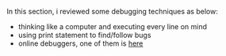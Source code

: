 In this section, i reviewed some debugging techniques as below:
* thinking like a computer and executing every line on mind
* using print statement to find/follow bugs
* online debuggers, one of them is [here](http://www.pythontutor.com/visualize.html#mode=edit)